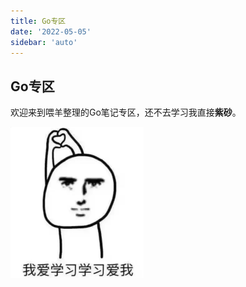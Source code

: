 ```yaml
---
title: Go专区
date: '2022-05-05'
sidebar: 'auto'
---
```


## Go专区

欢迎来到喂羊整理的Go笔记专区，还不去学习我直接**紫砂**。

![image-20220504231135610](./Go.assets/image-20220504231135610.png)
